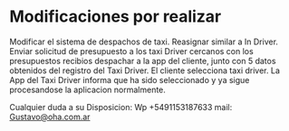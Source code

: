 # Modificaciones por realizar

Modificar el sistema de despachos de taxi. 
Reasignar similar a In Driver. 
Enviar solicitud de presupuesto a los taxi Driver cercanos 
con los presupuestos recibios despachar a la app del cliente, junto con 5 datos obtenidos del registro del Taxi Driver.
El cliente selecciona taxi driver.
La App del Taxi Driver informa que ha sido seleccionado
y ya sigue procesandose la aplicacion normalmente.


Cualquier duda a su Disposicion: Wp +5491153187633  mail: Gustavo@oha.com.ar
